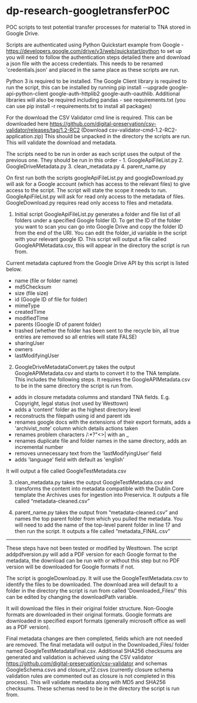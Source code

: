 # dp-research-googletransferPOC
POC scripts to test potential transfer processes for material to TNA stored in Google Drive.

Scripts are authenticated using Python Quickstart example from Google - https://developers.google.com/drive/v3/web/quickstart/python to set up you will need to follow the authentication steps detailed there and download a json file with the access credentials. This needs to be renamed 'credentials.json' and placed in the same place as these scripts are run.

Python 3 is required to be installed. The Google Client library is required to run the script, this can be installed by running pip install --upgrade google-api-python-client google-auth-httplib2 google-auth-oauthlib. Additional libraries will also be required including pandas - see requirements.txt (you can use pip install -r requirements.txt to install all packages)

For the download the CSV Validator cmd line is required. This can be downloaded here https://github.com/digital-preservation/csv-validator/releases/tag/1.2-RC2 (Download csv-validator-cmd-1.2-RC2-application.zip) This should be unpacked in the directory the scripts are run. This will validate the download and metadata.

The scripts need to be run in order as each script uses the output of the previous one. They should be run in this order - 1. GoogleApiFileList.py 2. GoogleDriveMetadata.py 3. clean_metadata.py 4. parent_name.py

On first run both the scripts googleApiFileList.py and googleDownload.py will ask for a Google account (which has access to the relevant files) to give access to the script. The script will state the scope it needs to run. GoogleApiFileList.py will ask for read only access to the metadata of files. GoogleDownload.py requires read only access to files and metadata.

1. Initial script GoogleApiFileList.py generates a folder and file list of all folders under a specified Google folder ID. To get the ID of the folder you want to scan you can go into Google Drive and copy the folder ID from the end of the URI. You can edit the folder_id variable in the script with your relevant google ID. This script will output a file called GoogleAPIMetadata.csv, this will appear in the directory the script is run from.

Current metadata captured from the Google Drive API by this script is listed below.

- name (file or folder name)
- md5Checksum
- size (file size)
- id (Google ID of file for folder)
- mimeType
- createdTime
- modifiedTime
- parents (Google ID of parent folder)
- trashed (whether the folder has been sent to the recycle bin, all true entries are removed so all entries will state FALSE)
- sharingUser
- owners
- lastModifyingUser

2. GoogleDriveMetadataConvert.py takes the output GoogleAPIMetadata.csv and starts to convert it to the TNA template. This includes the following steps. It requires the GoogleAPIMetadata.csv to be in the same directory the script is run from.

- adds in closure metadata columns and standard TNA fields. E.g. Copyright, legal status (not used by Westtown)
- adds a 'content' folder as the highest directory level
- reconstructs the filepath using id and parent ids
- renames google docs with the extensions of their export formats, adds a 'archivist_note' column which details actions taken
- renames problem characters /\:\*?"<>| with an _ 
- renames duplicate file and folder names in the same directory, adds an incremental number
- removes unnecessary text from the 'lastModifyingUser' field
- adds 'language' field with default as 'english'

It will output a file called GoogleTestMetadata.csv

3. clean_metadata.py takes the output GoogleTestMetadata.csv and transforms the content into metadata compatible with the Dublin Core template the Archives uses for ingestion into Preservica.  It outputs a file called “metadata-cleaned.csv”

4. parent_name.py takes the output from “metadata-cleaned.csv” and names the top parent folder from which you pulled the metadata.  You will need to add the name of the top-level parent folder in line 17 and then run the script.  It outputs a file called “metadata_FINAL.csv”


***********************************************************************************************************************************************************************
These steps have not been tested or modified by Westtown.
The script addpdfversion.py will add a PDF version for each Google format to the metadata, the download can be run with or without this step but no PDF version will be downloaded for Google formats if not.

The script is googleDownload.py. It will use the GoogleTestMetadata.csv to identify the files to be downloaded. The download area will default to a folder in the directory the script is run from called 'Downloaded_Files/' this can be edited by changing the downloadPath variable.
 
It will download the files in their original folder structure. Non-Google formats are downloaded in their original formats. Google formats are downloaded in specified export formats (generally microsoft office as well as a PDF version).

Final metadata changes are then completed, fields which are not needed are removed. The final metadata will output in the Downloaded_Files/ folder named GoogleTestMetadataFinal.csv. Additional SHA256 checksums are generated and validation is achieved using the CSV validator https://github.com/digital-preservation/csv-validator and schemas GoogleSchema.csvs and closure_v12.csvs (currently closure schema validation rules are commented out as closure is not completed in this process). This will validate metadata along with MD5 and SHA256 checksums. These schemas need to be in the directory the script is run from.
